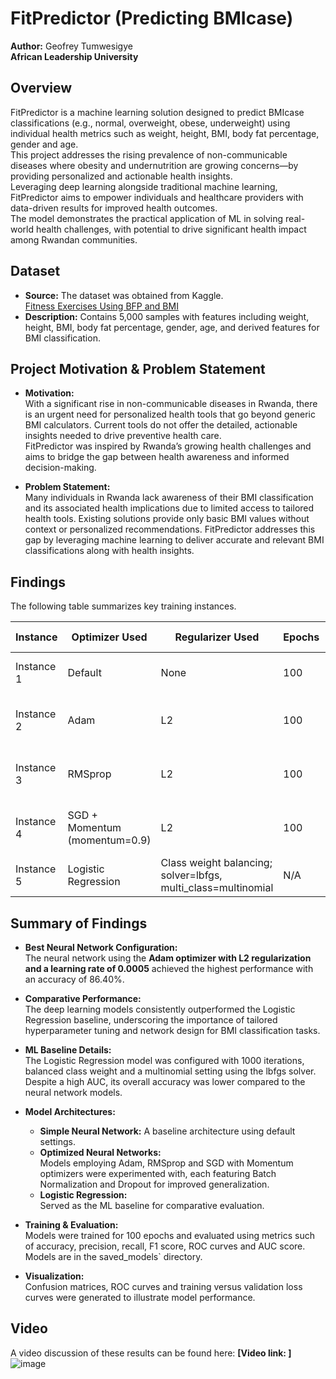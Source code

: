 # **FitPredictor (Predicting BMIcase)**

**Author:** Geofrey Tumwesigye  
**African Leadership University**

## **Overview**

FitPredictor is a machine learning solution designed to predict BMIcase classifications (e.g., normal, overweight, obese, underweight) using individual health metrics such as weight, height, BMI, body fat percentage, gender and age.  
This project addresses the rising prevalence of non-communicable diseases where obesity and undernutrition are growing concerns—by providing personalized and actionable health insights.  
Leveraging deep learning alongside traditional machine learning, FitPredictor aims to empower individuals and healthcare providers with data-driven results for improved health outcomes.  
The model demonstrates the practical application of ML in solving real-world health challenges, with potential to drive significant health impact among Rwandan communities.

## **Dataset**

- **Source:** The dataset was obtained from Kaggle.  
  [Fitness Exercises Using BFP and BMI](https://www.kaggle.com/datasets/mustafa20635/fitness-exercises-using-bfp-and-bmi)
- **Description:** Contains 5,000 samples with features including weight, height, BMI, body fat percentage, gender, age, and derived features for BMI classification.

## Project Motivation & Problem Statement

- **Motivation:**  
  With a significant rise in non-communicable diseases in Rwanda, there is an urgent need for personalized health tools that go beyond generic BMI calculators. Current tools do not offer the detailed, actionable insights needed to drive preventive health care.  
  FitPredictor was inspired by Rwanda’s growing health challenges and aims to bridge the gap between health awareness and informed decision-making.

- **Problem Statement:**  
  Many individuals in Rwanda lack awareness of their BMI classification and its associated health implications due to limited access to tailored health tools. Existing solutions provide only basic BMI values without context or personalized recommendations. FitPredictor addresses this gap by leveraging machine learning to deliver accurate and relevant BMI classifications along with health insights.

## Findings

The following table summarizes key training instances.

| Instance   | Optimizer Used                | Regularizer Used         | Epochs | Early Stopping | Number of Layers                           | Learning Rate | Accuracy | F1 Score | Recall | Precision |
|------------|-------------------------------|--------------------------|--------|----------------|--------------------------------------------|---------------|----------|----------|--------|-----------|
| Instance 1 | Default                         | None                     | 100    | No             | 3 (Simple NN architecture)                 | Default       | 0.8627   | 0.8587   | 0.8627 | 0.8593    |
| Instance 2 | Adam                          | L2                       | 100    | No             | 4 (Dense + BatchNorm + Dropout layers)       | 0.0005        | 0.8640   | 0.8619   | 0.8640 | 0.8617    |
| Instance 3 | RMSprop                       | L2                       | 100    | No             | 4 (Dense + BatchNorm + Dropout layers)       | 0.0005        | 0.8387   | 0.8429   | 0.8387 | 0.8539    |
| Instance 4 | SGD + Momentum (momentum=0.9) | L2                       | 100    | No             | 4 (Dense + BatchNorm + Dropout layers)       | 0.0005        | 0.8440   | 0.8456   | 0.8440 | 0.8500    |
| Instance 5 | Logistic Regression               | Class weight balancing; solver=lbfgs, multi_class=multinomial | N/A  | N/A            | N/A                                        | N/A           | 0.8240   | 0.8273   | 0.8240 | 0.8363    |


## Summary of Findings

- **Best Neural Network Configuration:**  
  The neural network using the **Adam optimizer with L2 regularization and a learning rate of 0.0005** achieved the highest performance with an accuracy of 86.40%.
  
- **Comparative Performance:**  
  The deep learning models consistently outperformed the Logistic Regression baseline, underscoring the importance of tailored hyperparameter tuning and network design for BMI classification tasks.
  
- **ML Baseline Details:**  
  The Logistic Regression model was configured with 1000 iterations, balanced class weight and a multinomial setting using the lbfgs solver. Despite a high AUC, its overall accuracy was lower compared to the neural network models.


- **Model Architectures:**  
  - **Simple Neural Network:** A baseline architecture using default settings.  
  - **Optimized Neural Networks:**  
    Models employing Adam, RMSprop and SGD with Momentum optimizers were experimented with, each featuring Batch Normalization and Dropout for improved generalization.  
  - **Logistic Regression:**  
    Served as the ML baseline for comparative evaluation.

- **Training & Evaluation:**  
  Models were trained for 100 epochs and evaluated using metrics such of accuracy, precision, recall, F1 score, ROC curves and AUC score. Models are in the saved_models` directory.

- **Visualization:**  
  Confusion matrices, ROC curves and training versus validation loss curves were generated to illustrate model performance.

## Video 
A video discussion of these results can be found here: **[Video link: ]**
![image](https://github.com/user-attachments/assets/390fa9ea-5cf8-4c86-9053-d798bfe177e4)


